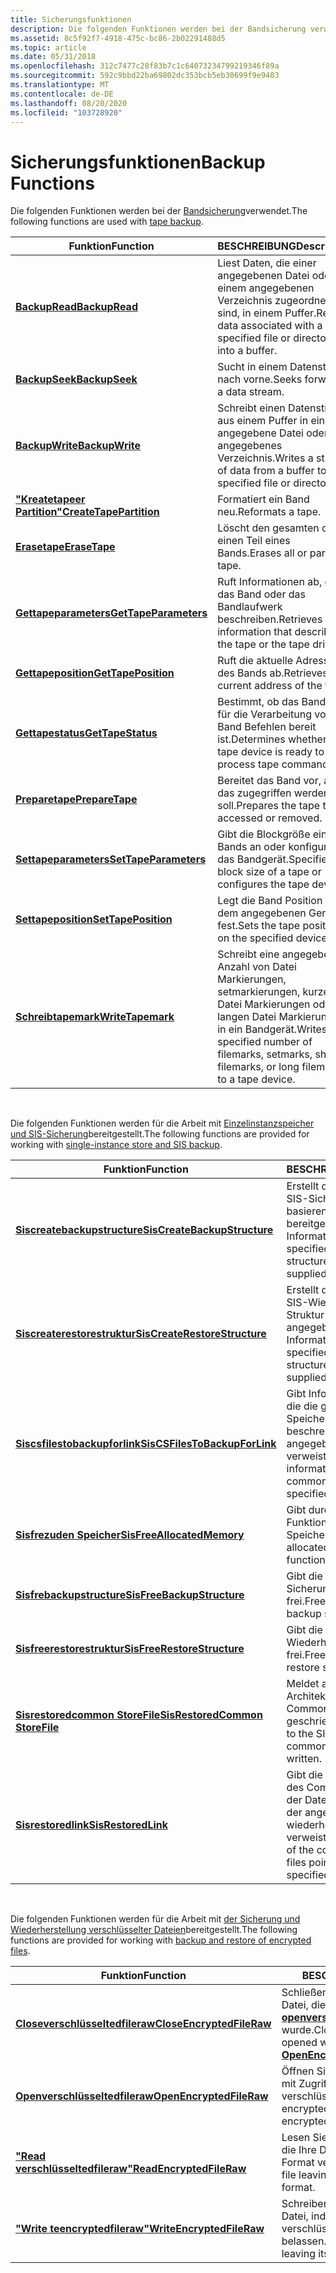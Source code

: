 ```yaml
---
title: Sicherungsfunktionen
description: Die folgenden Funktionen werden bei der Bandsicherung verwendet.
ms.assetid: 8c5f92f7-4918-475c-bc86-2b02291488d5
ms.topic: article
ms.date: 05/31/2018
ms.openlocfilehash: 312c7477c28f83b7c1c64073234799219346f89a
ms.sourcegitcommit: 592c9bbd22ba69802dc353bcb5eb30699f9e9403
ms.translationtype: MT
ms.contentlocale: de-DE
ms.lasthandoff: 08/20/2020
ms.locfileid: "103728920"
---
```

# <a name="backup-functions"></a><span data-ttu-id="e0f80-103">Sicherungsfunktionen</span><span class="sxs-lookup"><span data-stu-id="e0f80-103">Backup Functions</span></span>

<span data-ttu-id="e0f80-104">Die folgenden Funktionen werden bei der [Bandsicherung](tape-backup.md)verwendet.</span><span class="sxs-lookup"><span data-stu-id="e0f80-104">The following functions are used with [tape backup](tape-backup.md).</span></span>



| <span data-ttu-id="e0f80-105">Funktion</span><span class="sxs-lookup"><span data-stu-id="e0f80-105">Function</span></span>                                           | <span data-ttu-id="e0f80-106">BESCHREIBUNG</span><span class="sxs-lookup"><span data-stu-id="e0f80-106">Description</span></span>                                                                                            |
|----------------------------------------------------|--------------------------------------------------------------------------------------------------------|
| [<span data-ttu-id="e0f80-107">**BackupRead**</span><span class="sxs-lookup"><span data-stu-id="e0f80-107">**BackupRead**</span></span>](/windows/desktop/api/Winbase/nf-winbase-backupread)                   | <span data-ttu-id="e0f80-108">Liest Daten, die einer angegebenen Datei oder einem angegebenen Verzeichnis zugeordnet sind, in einem Puffer.</span><span class="sxs-lookup"><span data-stu-id="e0f80-108">Reads data associated with a specified file or directory into a buffer.</span></span>                                |
| [<span data-ttu-id="e0f80-109">**BackupSeek**</span><span class="sxs-lookup"><span data-stu-id="e0f80-109">**BackupSeek**</span></span>](/windows/desktop/api/Winbase/nf-winbase-backupseek)                   | <span data-ttu-id="e0f80-110">Sucht in einem Datenstrom nach vorne.</span><span class="sxs-lookup"><span data-stu-id="e0f80-110">Seeks forward in a data stream.</span></span>                                                                        |
| [<span data-ttu-id="e0f80-111">**BackupWrite**</span><span class="sxs-lookup"><span data-stu-id="e0f80-111">**BackupWrite**</span></span>](/windows/desktop/api/Winbase/nf-winbase-backupwrite)                 | <span data-ttu-id="e0f80-112">Schreibt einen Datenstrom aus einem Puffer in eine angegebene Datei oder ein angegebenes Verzeichnis.</span><span class="sxs-lookup"><span data-stu-id="e0f80-112">Writes a stream of data from a buffer to a specified file or directory.</span></span>                                |
| [<span data-ttu-id="e0f80-113">**"Kreatetapeer Partition"**</span><span class="sxs-lookup"><span data-stu-id="e0f80-113">**CreateTapePartition**</span></span>](/windows/desktop/api/Winbase/nf-winbase-createtapepartition) | <span data-ttu-id="e0f80-114">Formatiert ein Band neu.</span><span class="sxs-lookup"><span data-stu-id="e0f80-114">Reformats a tape.</span></span>                                                                                      |
| [<span data-ttu-id="e0f80-115">**Erasetape**</span><span class="sxs-lookup"><span data-stu-id="e0f80-115">**EraseTape**</span></span>](/windows/desktop/api/Winbase/nf-winbase-erasetape)                     | <span data-ttu-id="e0f80-116">Löscht den gesamten oder einen Teil eines Bands.</span><span class="sxs-lookup"><span data-stu-id="e0f80-116">Erases all or part of a tape.</span></span>                                                                          |
| [<span data-ttu-id="e0f80-117">**Gettapeparameters**</span><span class="sxs-lookup"><span data-stu-id="e0f80-117">**GetTapeParameters**</span></span>](/windows/desktop/api/Winbase/nf-winbase-gettapeparameters)     | <span data-ttu-id="e0f80-118">Ruft Informationen ab, die das Band oder das Bandlaufwerk beschreiben.</span><span class="sxs-lookup"><span data-stu-id="e0f80-118">Retrieves information that describes the tape or the tape drive.</span></span>                                       |
| [<span data-ttu-id="e0f80-119">**Gettapeposition**</span><span class="sxs-lookup"><span data-stu-id="e0f80-119">**GetTapePosition**</span></span>](/windows/desktop/api/Winbase/nf-winbase-gettapeposition)         | <span data-ttu-id="e0f80-120">Ruft die aktuelle Adresse des Bands ab.</span><span class="sxs-lookup"><span data-stu-id="e0f80-120">Retrieves the current address of the tape.</span></span>                                                             |
| [<span data-ttu-id="e0f80-121">**Gettapestatus**</span><span class="sxs-lookup"><span data-stu-id="e0f80-121">**GetTapeStatus**</span></span>](/windows/desktop/api/Winbase/nf-winbase-gettapestatus)             | <span data-ttu-id="e0f80-122">Bestimmt, ob das Bandgerät für die Verarbeitung von Band Befehlen bereit ist.</span><span class="sxs-lookup"><span data-stu-id="e0f80-122">Determines whether the tape device is ready to process tape commands.</span></span>                                  |
| [<span data-ttu-id="e0f80-123">**Preparetape**</span><span class="sxs-lookup"><span data-stu-id="e0f80-123">**PrepareTape**</span></span>](/windows/desktop/api/Winbase/nf-winbase-preparetape)                 | <span data-ttu-id="e0f80-124">Bereitet das Band vor, auf das zugegriffen werden soll.</span><span class="sxs-lookup"><span data-stu-id="e0f80-124">Prepares the tape to be accessed or removed.</span></span>                                                           |
| [<span data-ttu-id="e0f80-125">**Settapeparameters**</span><span class="sxs-lookup"><span data-stu-id="e0f80-125">**SetTapeParameters**</span></span>](/windows/desktop/api/Winbase/nf-winbase-settapeparameters)     | <span data-ttu-id="e0f80-126">Gibt die Blockgröße eines Bands an oder konfiguriert das Bandgerät.</span><span class="sxs-lookup"><span data-stu-id="e0f80-126">Specifies the block size of a tape or configures the tape device.</span></span>                                      |
| [<span data-ttu-id="e0f80-127">**Settapeposition**</span><span class="sxs-lookup"><span data-stu-id="e0f80-127">**SetTapePosition**</span></span>](/windows/desktop/api/Winbase/nf-winbase-settapeposition)         | <span data-ttu-id="e0f80-128">Legt die Band Position auf dem angegebenen Gerät fest.</span><span class="sxs-lookup"><span data-stu-id="e0f80-128">Sets the tape position on the specified device.</span></span>                                                        |
| [<span data-ttu-id="e0f80-129">**Schreibtapemark**</span><span class="sxs-lookup"><span data-stu-id="e0f80-129">**WriteTapemark**</span></span>](/windows/desktop/api/Winbase/nf-winbase-writetapemark)             | <span data-ttu-id="e0f80-130">Schreibt eine angegebene Anzahl von Datei Markierungen, setmarkierungen, kurzen Datei Markierungen oder langen Datei Markierungen in ein Bandgerät.</span><span class="sxs-lookup"><span data-stu-id="e0f80-130">Writes a specified number of filemarks, setmarks, short filemarks, or long filemarks to a tape device.</span></span> |



 

<span data-ttu-id="e0f80-131">Die folgenden Funktionen werden für die Arbeit mit [Einzelinstanzspeicher und SIS-Sicherung](single-instance-store-and-sis-backup.md)bereitgestellt.</span><span class="sxs-lookup"><span data-stu-id="e0f80-131">The following functions are provided for working with [single-instance store and SIS backup](single-instance-store-and-sis-backup.md).</span></span>



| <span data-ttu-id="e0f80-132">Funktion</span><span class="sxs-lookup"><span data-stu-id="e0f80-132">Function</span></span>                                                          | <span data-ttu-id="e0f80-133">BESCHREIBUNG</span><span class="sxs-lookup"><span data-stu-id="e0f80-133">Description</span></span>                                                                                        |
|-------------------------------------------------------------------|----------------------------------------------------------------------------------------------------|
| [<span data-ttu-id="e0f80-134">**Siscreatebackupstructure**</span><span class="sxs-lookup"><span data-stu-id="e0f80-134">**SisCreateBackupStructure**</span></span>](siscreatebackupstructure.md)      | <span data-ttu-id="e0f80-135">Erstellt die angegebene SIS-Sicherungs Struktur basierend auf den bereitgestellten Informationen.</span><span class="sxs-lookup"><span data-stu-id="e0f80-135">Creates the specified SIS backup structure based on the supplied information.</span></span>                      |
| [<span data-ttu-id="e0f80-136">**Siscreaterestorestruktur**</span><span class="sxs-lookup"><span data-stu-id="e0f80-136">**SisCreateRestoreStructure**</span></span>](siscreaterestorestructure.md)    | <span data-ttu-id="e0f80-137">Erstellt die angegebene SIS-Wiederherstellungs Struktur basierend auf den angegebenen Informationen.</span><span class="sxs-lookup"><span data-stu-id="e0f80-137">Creates the specified SIS restore structure based on the supplied information.</span></span>                     |
| [<span data-ttu-id="e0f80-138">**Siscsfilestobackupforlink**</span><span class="sxs-lookup"><span data-stu-id="e0f80-138">**SisCSFilesToBackupForLink**</span></span>](siscsfilestobackupforlink.md)    | <span data-ttu-id="e0f80-139">Gibt Informationen zurück, die die gemeinsamen Speicherdateien beschreiben, auf die der angegebene SIS-Link verweist.</span><span class="sxs-lookup"><span data-stu-id="e0f80-139">Returns information describing the common-store files the specified SIS link points to.</span></span>            |
| [<span data-ttu-id="e0f80-140">**Sisfrezuden Speicher**</span><span class="sxs-lookup"><span data-stu-id="e0f80-140">**SisFreeAllocatedMemory**</span></span>](sisfreeallocatedmemory.md)          | <span data-ttu-id="e0f80-141">Gibt durch SIS-API-Funktionen zugeordnete Speicher frei.</span><span class="sxs-lookup"><span data-stu-id="e0f80-141">Frees memory allocated by SIS API functions.</span></span>                                                       |
| [<span data-ttu-id="e0f80-142">**Sisfrebackupstructure**</span><span class="sxs-lookup"><span data-stu-id="e0f80-142">**SisFreeBackupStructure**</span></span>](sisfreebackupstructure.md)          | <span data-ttu-id="e0f80-143">Gibt die angegebene SIS-Sicherungs Struktur frei.</span><span class="sxs-lookup"><span data-stu-id="e0f80-143">Frees the specified SIS backup structure.</span></span>                                                          |
| [<span data-ttu-id="e0f80-144">**Sisfreerestorestruktur**</span><span class="sxs-lookup"><span data-stu-id="e0f80-144">**SisFreeRestoreStructure**</span></span>](sisfreerestorestructure.md)        | <span data-ttu-id="e0f80-145">Gibt die angegebene SIS-Wiederherstellungs Struktur frei.</span><span class="sxs-lookup"><span data-stu-id="e0f80-145">Frees the specified SIS restore structure.</span></span>                                                         |
| [<span data-ttu-id="e0f80-146">**Sisrestoredcommon StoreFile**</span><span class="sxs-lookup"><span data-stu-id="e0f80-146">**SisRestoredCommon StoreFile**</span></span>](sisrestoredcommonstorefile.md) | <span data-ttu-id="e0f80-147">Meldet an die SIS-Architektur, dass eine Common Store-Datei geschrieben wurde.</span><span class="sxs-lookup"><span data-stu-id="e0f80-147">Reports to the SIS architecture that a common-store file has been written.</span></span>                         |
| [<span data-ttu-id="e0f80-148">**Sisrestoredlink**</span><span class="sxs-lookup"><span data-stu-id="e0f80-148">**SisRestoredLink**</span></span>](sisrestoredlink.md)                        | <span data-ttu-id="e0f80-149">Gibt die Namen der Datei des Common Stores oder der Dateien zurück, auf die der angegebene wiederhergestellte SIS-Link verweist.</span><span class="sxs-lookup"><span data-stu-id="e0f80-149">Returns the names of the common-store file or files pointed to by the specified restored SIS link.</span></span> |



 

<span data-ttu-id="e0f80-150">Die folgenden Funktionen werden für die Arbeit mit [der Sicherung und Wiederherstellung verschlüsselter Dateien](/windows/desktop/FileIO/backup-and-restore-of-encrypted-files)bereitgestellt.</span><span class="sxs-lookup"><span data-stu-id="e0f80-150">The following functions are provided for working with [backup and restore of encrypted files](/windows/desktop/FileIO/backup-and-restore-of-encrypted-files).</span></span>



| <span data-ttu-id="e0f80-151">Funktion</span><span class="sxs-lookup"><span data-stu-id="e0f80-151">Function</span></span>                                                | <span data-ttu-id="e0f80-152">BESCHREIBUNG</span><span class="sxs-lookup"><span data-stu-id="e0f80-152">Description</span></span>                                                                                |
|---------------------------------------------------------|--------------------------------------------------------------------------------------------|
| [<span data-ttu-id="e0f80-153">**Closeverschlüsseltedfileraw**</span><span class="sxs-lookup"><span data-stu-id="e0f80-153">**CloseEncryptedFileRaw**</span></span>](/windows/desktop/api/winbase/nf-winbase-closeencryptedfileraw) | <span data-ttu-id="e0f80-154">Schließen Sie eine verschlüsselte Datei, die mit [**openverschlüsseltedfileraw**](/windows/desktop/api/winbase/nf-winbase-openencryptedfilerawa)geöffnet wurde.</span><span class="sxs-lookup"><span data-stu-id="e0f80-154">Close an encrypted file opened with [**OpenEncryptedFileRaw**](/windows/desktop/api/winbase/nf-winbase-openencryptedfilerawa).</span></span> |
| [<span data-ttu-id="e0f80-155">**Openverschlüsseltedfileraw**</span><span class="sxs-lookup"><span data-stu-id="e0f80-155">**OpenEncryptedFileRaw**</span></span>](/windows/desktop/api/winbase/nf-winbase-openencryptedfilerawa)   | <span data-ttu-id="e0f80-156">Öffnen Sie eine verschlüsselte Datei mit Zugriff auf Daten in verschlüsselter Form.</span><span class="sxs-lookup"><span data-stu-id="e0f80-156">Open an encrypted file with access to data in encrypted format.</span></span>                            |
| [<span data-ttu-id="e0f80-157">**"Read verschlüsseltedfileraw"**</span><span class="sxs-lookup"><span data-stu-id="e0f80-157">**ReadEncryptedFileRaw**</span></span>](/windows/desktop/api/winbase/nf-winbase-readencryptedfileraw)   | <span data-ttu-id="e0f80-158">Lesen Sie eine verschlüsselte Datei, die Ihre Daten in verschlüsseltem Format verlässt.</span><span class="sxs-lookup"><span data-stu-id="e0f80-158">Read an encrypted file leaving its data in encrypted format.</span></span>                               |
| [<span data-ttu-id="e0f80-159">**"Write teencryptedfileraw"**</span><span class="sxs-lookup"><span data-stu-id="e0f80-159">**WriteEncryptedFileRaw**</span></span>](/windows/desktop/api/winbase/nf-winbase-writeencryptedfileraw) | <span data-ttu-id="e0f80-160">Schreiben Sie eine verschlüsselte Datei, indem Sie Ihre Daten in verschlüsseltem Format belassen.</span><span class="sxs-lookup"><span data-stu-id="e0f80-160">Write an encrypted file leaving its data in encrypted format.</span></span>                              |



 

 

 